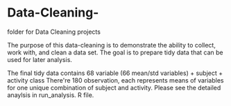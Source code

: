 Data-Cleaning-
==============

folder for Data Cleaning projects

The purpose of this data-cleaning is to demonstrate the ability to collect, work with, and clean a data set. The goal is to prepare tidy data that can be used for later analysis.

The final tidy data contains 68 variable (66 mean/std variables) + subject + activity class 
There're 180 observation, each represents means of variables for one unique combination of subject and activity.
Please see the detailed anaylsis in run_analysis. R file.

